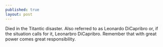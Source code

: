 ```yaml
---
published: true
layout: post
---
```


Died in the Titantic disaster. Also referred to as Leonardo DiCapribro or, if the situation calls for it, Leonarbro  DiCapribro. Remember that with great power comes great responsibility.

